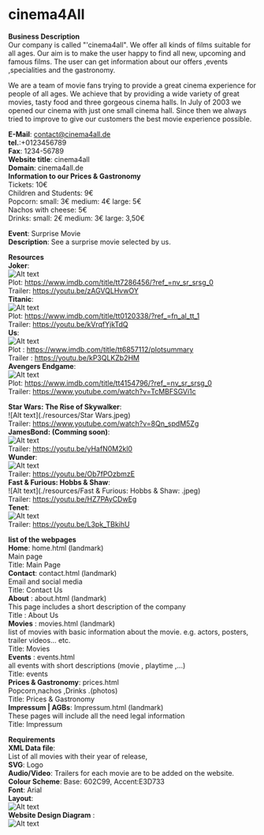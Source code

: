 # cinema4All
**Business Description**  
Our company is called "'cinema4all". We offer all kinds of films suitable for all ages. 
Our aim is to make the user happy to find all new, upcoming and famous films.
The user can get information about  our offers ,events ,specialities and the gastronomy.

We are a team of movie fans trying to provide a great cinema experience for people of all ages.
We achieve that by providing a wide variety of great movies, tasty food and three gorgeous cinema halls.
In July of 2003 we opened our cinema with just one small cinema hall. 
Since then we always tried to improve to give our customers the best movie experience possible.

**E-Mail**: contact@cinema4all.de  
**tel.**:+0123456789  
**Fax**: 1234-56789  
**Website title**: cinema4all  
**Domain**: cinema4all.de  
**Information to our Prices & Gastronomy**  
Tickets: 10€  
Children and Students:  9€  
Popcorn: small: 3€ medium: 4€ large: 5€  
Nachos with cheese: 5€  
Drinks: small: 2€ medium: 3€ large: 3,50€  

**Event**: Surprise Movie  
**Description**: See a surprise movie selected by us.  

**Resources**  
**Joker**:  
![Alt text](./resources/joker.jpg)  
Plot: https://www.imdb.com/title/tt7286456/?ref_=nv_sr_srsg_0  
Trailer: https://youtu.be/zAGVQLHvwOY  
**Titanic**:  
![Alt text](./resources/titanic.jpg)  
Plot: https://www.imdb.com/title/tt0120338/?ref_=fn_al_tt_1  
Trailer: https://youtu.be/kVrqfYjkTdQ  
**Us**:  
![Alt text](./resources/wir.jpg)  
Plot : https://www.imdb.com/title/tt6857112/plotsummary  
Trailer : https://youtu.be/kP3QLKZb2HM  
**Avengers Endgame**:  
![Alt text](./resources/AvengersEndgame.jpeg)  
Plot: https://www.imdb.com/title/tt4154796/?ref_=nv_sr_srsg_0  
Trailer: https://www.youtube.com/watch?v=TcMBFSGVi1c  


**Star Wars: The Rise of Skywalker**:  
![Alt text](./resources/Star Wars.jpeg)  
Trailer: https://www.youtube.com/watch?v=8Qn_spdM5Zg  
**JamesBond: (Comming soon)**:  
![Alt text](./resources/jamesBond.jpg)  
Trailer: https://youtu.be/yHafN0M2kl0  
**Wunder**:  
![Alt text](./resources/Wunder.jpg)  
Trailer: https://youtu.be/Ob7fPOzbmzE  
**Fast & Furious: Hobbs & Shaw**:  
![Alt text](./resources/Fast & Furious: Hobbs & Shaw: .jpeg)  
Trailer:  https://youtu.be/HZ7PAyCDwEg  
**Tenet**:  
![Alt text](./resources/tenet.jpeg)  
Trailer:  https://youtu.be/L3pk_TBkihU  

**list of the webpages**  
**Home**: home.html (landmark)  
Main page    
Title: Main Page  
**Contact**:  contact.html (landmark)   
Email and social media   
Title: Contact Us  
**About**  : about.html (landmark)  
This page includes a short description of the company    
Title : About Us   
**Movies** : movies.html (landmark)   
list of movies with basic information about the movie. e.g. actors, posters, trailer videos... etc.   
Title: Movies  
**Events** : events.html   
all events with short descriptions (movie , playtime ,...)   
Title: events  
**Prices & Gastronomy**: prices.html   
Popcorn,nachos ,Drinks .(photos)   
Title: Prices & Gastronomy   
**Impressum | AGBs**: Impressum.html (landmark)   
These pages will include all the need legal information   
Title:  Impressum   




**Requirements**    
**XML Data file**:  
List of all movies with their year of release,  
**SVG**: Logo  
**Audio/Video**: Trailers  for each movie are to be added on the website.     
**Colour Scheme**: Base: 602C99, Accent:E3D733  
**Font**: Arial  
**Layout**:  
![Alt text](./diagram/layout.svg)  
**Website Design Diagram** :  
![Alt text](./diagram/webDesign.svg)  

